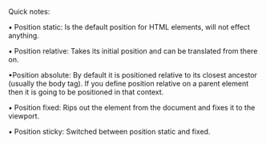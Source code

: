 Quick notes:

▪ Position static: Is the default position for HTML elements, will not effect anything.

▪ Position relative: Takes its initial position and can be translated from there on.

▪Position absolute: By default it is positioned relative to its closest ancestor (usually the body tag). If you define position relative on a parent element then it is going to be positioned in that context.

▪ Position fixed: Rips out the element from the document and fixes it to the viewport. 

▪ Position sticky: Switched between position static and fixed.